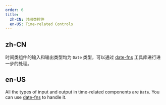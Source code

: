 ```yaml
---
order: 6
title:
  zh-CN: 时间类控件
  en-US: Time-related Controls
---
```


## zh-CN

时间类组件的输入和输出类型均为 `Date` 类型，可以通过 [date-fns](https://date-fns.org/) 工具库进行进一步的处理。

## en-US

All the types of input and output in time-related components are `Date`. You can use [date-fns](https://date-fns.org/) to handle it.
